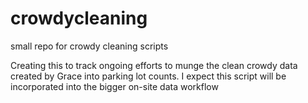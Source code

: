 # crowdycleaning
small repo for crowdy cleaning scripts

Creating this to track ongoing efforts to munge the clean crowdy data created by Grace into parking lot counts.
I expect this script will be incorporated into the bigger on-site data workflow
